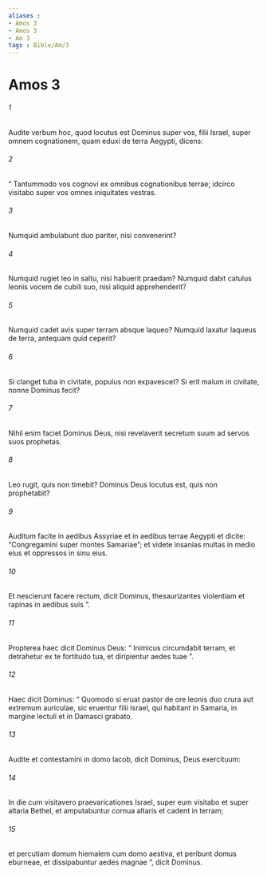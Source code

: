 ```yaml
---
aliases : 
- Amos 3
- Amos 3
- Am 3
tags : Bible/Am/3
---
```


# Amos 3

###### 1
Audite verbum hoc, quod locutus est Dominus super vos, filii Israel, super omnem cognationem, quam eduxi de terra Aegypti, dicens: 
###### 2
“ Tantummodo vos cognovi ex omnibus cognationibus terrae; idcirco visitabo super vos omnes iniquitates vestras.
###### 3
Numquid ambulabunt duo pariter, nisi convenerint?
###### 4
Numquid rugiet leo in saltu, nisi habuerit praedam? Numquid dabit catulus leonis vocem de cubili suo, nisi aliquid apprehenderit?
###### 5
Numquid cadet avis super terram absque laqueo? Numquid laxatur laqueus de terra, antequam quid ceperit?
###### 6
Si clanget tuba in civitate, populus non expavescet? Si erit malum in civitate, nonne Dominus fecit?
###### 7
Nihil enim faciet Dominus Deus, nisi revelaverit secretum suum ad servos suos prophetas.
###### 8
Leo rugit, quis non timebit? Dominus Deus locutus est, quis non prophetabit?
###### 9
Auditum facite in aedibus Assyriae et in aedibus terrae Aegypti et dicite: “Congregamini super montes Samariae”; et videte insanias multas in medio eius et oppressos in sinu eius.
###### 10
Et nescierunt facere rectum, dicit Dominus, thesaurizantes violentiam et rapinas in aedibus suis ”.
###### 11
Propterea haec dicit Dominus Deus: “ Inimicus circumdabit terram, et detrahetur ex te fortitudo tua, et diripientur aedes tuae ”.
###### 12
Haec dicit Dominus: “ Quomodo si eruat pastor de ore leonis duo crura aut extremum auriculae, sic eruentur filii Israel, qui habitant in Samaria, in margine lectuli et in Damasci grabato.
###### 13
Audite et contestamini in domo Iacob, dicit Dominus, Deus exercituum:
###### 14
In die cum visitavero praevaricationes Israel, super eum visitabo et super altaria Bethel, et amputabuntur cornua altaris et cadent in terram;
###### 15
et percutiam domum hiemalem cum domo aestiva, et peribunt domus eburneae, et dissipabuntur aedes magnae ”, dicit Dominus.
